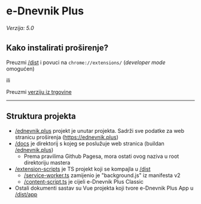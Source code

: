 # e-Dnevnik Plus

###### Verzija: 5.0

## Kako instalirati proširenje?

Preuzmi [/dist](dist) i povuci na `chrome://extensions/` (_developer mode_ omogućen)

ili

Preuzmi [verziju iz trgovine](https://chrome.google.com/webstore/detail/e-dnevnik-plus/bcnccmamhmcabokipgjechdeealcmdbe)

---

## Struktura projekta

* [/ednevnik.plus](ednevnik.plus) projekt je unutar projekta. Sadrži sve podatke za web stranicu proširenja (https://ednevnik.plus)
* [/docs](docs) je direktorij s kojeg se poslužuje web stranica (buildan [/ednevnik.plus](ednevnik.plus))
  * Prema pravilima Github Pagesa, mora ostati ovog naziva u root direktoriju mastera
* [/extension-scripts](extension_scripts) je TS projekt koji se kompajla u [/dist](dist)
  * [/service-worker.ts](extension_scripts/service_worker.ts) zamijenio je "background.js" iz manifesta v2
  * [/content-script.ts](extension_scripts/content-script.ts) je cijeli e-Dnevnik Plus Classic
* Ostali dokumenti sastav su Vue projekta koji tvore e-Dnevnik Plus App u [/dist/app](dist/app)
